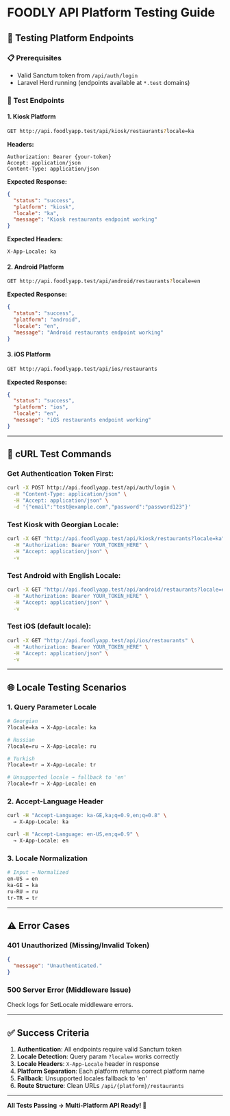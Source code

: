 # FOODLY API Platform Testing Guide

## 🧪 Testing Platform Endpoints

### 📋 Prerequisites
- Valid Sanctum token from `/api/auth/login`
- Laravel Herd running (endpoints available at `*.test` domains)

### 🎯 Test Endpoints

#### 1. Kiosk Platform
```bash
GET http://api.foodlyapp.test/api/kiosk/restaurants?locale=ka
```

**Headers:**
```
Authorization: Bearer {your-token}
Accept: application/json
Content-Type: application/json
```

**Expected Response:**
```json
{
  "status": "success",
  "platform": "kiosk",
  "locale": "ka",
  "message": "Kiosk restaurants endpoint working"
}
```

**Expected Headers:**
```
X-App-Locale: ka
```

#### 2. Android Platform
```bash
GET http://api.foodlyapp.test/api/android/restaurants?locale=en
```

**Expected Response:**
```json
{
  "status": "success",
  "platform": "android", 
  "locale": "en",
  "message": "Android restaurants endpoint working"
}
```

#### 3. iOS Platform
```bash
GET http://api.foodlyapp.test/api/ios/restaurants
```

**Expected Response:**
```json
{
  "status": "success",
  "platform": "ios",
  "locale": "en",
  "message": "iOS restaurants endpoint working"
}
```

---

## 🔧 cURL Test Commands

### Get Authentication Token First:
```bash
curl -X POST http://api.foodlyapp.test/api/auth/login \
  -H "Content-Type: application/json" \
  -H "Accept: application/json" \
  -d '{"email":"test@example.com","password":"password123"}'
```

### Test Kiosk with Georgian Locale:
```bash
curl -X GET "http://api.foodlyapp.test/api/kiosk/restaurants?locale=ka" \
  -H "Authorization: Bearer YOUR_TOKEN_HERE" \
  -H "Accept: application/json" \
  -v
```

### Test Android with English Locale:
```bash
curl -X GET "http://api.foodlyapp.test/api/android/restaurants?locale=en" \
  -H "Authorization: Bearer YOUR_TOKEN_HERE" \
  -H "Accept: application/json" \
  -v
```

### Test iOS (default locale):
```bash
curl -X GET "http://api.foodlyapp.test/api/ios/restaurants" \
  -H "Authorization: Bearer YOUR_TOKEN_HERE" \
  -H "Accept: application/json" \
  -v
```

---

## 🌐 Locale Testing Scenarios

### 1. Query Parameter Locale
```bash
# Georgian
?locale=ka → X-App-Locale: ka

# Russian  
?locale=ru → X-App-Locale: ru

# Turkish
?locale=tr → X-App-Locale: tr

# Unsupported locale → fallback to 'en'
?locale=fr → X-App-Locale: en
```

### 2. Accept-Language Header
```bash
curl -H "Accept-Language: ka-GE,ka;q=0.9,en;q=0.8" \
  → X-App-Locale: ka

curl -H "Accept-Language: en-US,en;q=0.9" \
  → X-App-Locale: en
```

### 3. Locale Normalization
```bash
# Input → Normalized
en-US → en
ka-GE → ka  
ru-RU → ru
tr-TR → tr
```

---

## ⚠️ Error Cases

### 401 Unauthorized (Missing/Invalid Token)
```json
{
  "message": "Unauthenticated."
}
```

### 500 Server Error (Middleware Issue)
Check logs for SetLocale middleware errors.

---

## ✅ Success Criteria

1. **Authentication**: All endpoints require valid Sanctum token
2. **Locale Detection**: Query param `?locale=` works correctly  
3. **Locale Headers**: `X-App-Locale` header in response
4. **Platform Separation**: Each platform returns correct platform name
5. **Fallback**: Unsupported locales fallback to 'en'
6. **Route Structure**: Clean URLs `/api/{platform}/restaurants`

---

**All Tests Passing → Multi-Platform API Ready! 🎉**